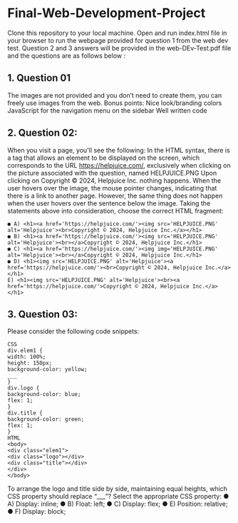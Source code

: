 # Final-Web-Development-Project

Clone this repository to your local machine. Open and run index.html file in your browser to run
the webpage provided for question 1 from the web dev test. Question 2 and 3 answers will be 
provided in the web-DEv-Test.pdf file and the questions are as follows below :

## 1. Question 01
The images are not provided and you don’t need to create them, you can freely use images
from the web.
Bonus points:
Nice look/branding colors
JavaScript for the navigation menu on the sidebar
Well written code


## 2. Question 02:
When you visit a page, you'll see the following:
In the HTML syntax, there is a tag that allows an element to be displayed on the screen, which
corresponds to the URL https://helpjuice.com/, exclusively when clicking on the picture
associated with the question, named HELPJUICE.PNG
Upon clicking on Copyright © 2024, Helpjuice Inc. nothing happens.
When the user hovers over the image, the mouse pointer changes, indicating that there is a link
to another page. However, the same thing does not happen when the user hovers over the
sentence below the image.
Taking the statements above into consideration, choose the correct HTML fragment:
```
● A) <h1><a href='https://helpjuice.com/'><img src='HELPJUICE.PNG'
alt='Helpjuice'><br>Copyright © 2024, Helpjuice Inc.</a></h1>
● B) <h1><a href='https://helpjuice.com/'><img src='HELPJUICE.PNG'
alt='Helpjuice'><br></a>Copyright © 2024, Helpjuice Inc.</h1>
● C) <h1><a href='https://helpjuice.com/'><img img='HELPJUICE.PNG'
alt='Helpjuice'><br></a>Copyright © 2024, Helpjuice Inc.</h1>
● D) <h1><img src='HELPJUICE.PNG' alt='Helpjuice'><a
href='https://helpjuice.com/'><br>Copyright © 2024, Helpjuice Inc.</a></h1>
E) <h1><img src='HELPJUICE.PNG' alt='Helpjuice'><br><a
href='https://helpjuice.com/'>Copyright © 2024, Helpjuice Inc.</a></h1>
```


## 3. Question 03:
Please consider the following code snippets:
```
CSS
div.elem1 {
width: 100%;
height: 150px;
background-color: yellow;
___
}
div.logo {
background-color: blue;
flex: 1;
}
div.title {
background-color: green;
flex: 1;
}
HTML
<body>
<div class="elem1">
<div class="logo"></div>
<div class="title"></div>
</div>
</body>
```
To arrange the logo and title side by side, maintaining equal heights, which CSS property should
replace “___”?
Select the appropriate CSS property:
● A) Display: inline;
● B) Float: left;
● C) Display: flex;
● E) Position: relative;
● F) Display: block;
